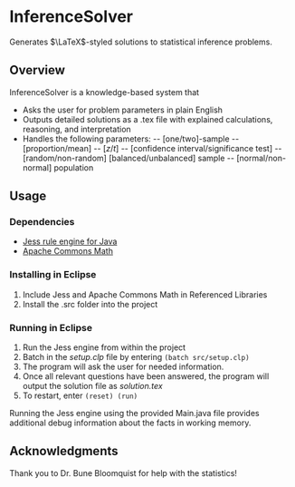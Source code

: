 # InferenceSolver
Generates $\LaTeX$-styled solutions to statistical inference problems.

## Overview

InferenceSolver is a knowledge-based system that 
- Asks the user for problem parameters in plain English
- Outputs detailed solutions as a .tex file with explained calculations, reasoning, and interpretation
- Handles the following parameters:
-- [one/two]-sample 
-- [proportion/mean] 
-- [$z$/$t$]
-- [confidence interval/significance test]
-- [random/non-random] [balanced/unbalanced] sample
-- [normal/non-normal] population


## Usage

### Dependencies
- [Jess rule engine for Java](http://alvarestech.com/temp/fuzzyjess/Jess60/Jess70b7/docs/intro.html#setup)
- [Apache Commons Math](https://commons.apache.org/proper/commons-math/)

### Installing in Eclipse
1.  Include Jess and Apache Commons Math  in Referenced Libraries
2.  Install the .src folder into the project

### Running in Eclipse
1. Run the Jess engine from within the project
2. Batch in the *setup.clp* file by entering `(batch src/setup.clp)`
3. The program will ask the user for needed information.
4. Once all relevant questions have been answered, the program will output the solution file as *solution.tex*
7.  To restart, enter `(reset) (run)`


Running the Jess engine using the provided Main.java file provides additional debug information about the facts in working memory.

## Acknowledgments
Thank you to Dr. Bune Bloomquist for help with the statistics!
